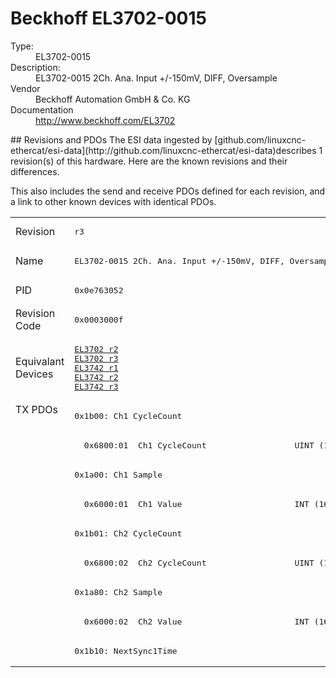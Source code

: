 #  Beckhoff EL3702-0015

<dl>
  <dt>Type:</dt><dd>EL3702-0015</dd>
  <dt>Description:</dt><dd>EL3702-0015 2Ch. Ana. Input +/-150mV, DIFF, Oversample</dd>
  <dt>Vendor</dt><dd>Beckhoff Automation GmbH & Co. KG</dd>
  <dt>Documentation</dt><dd><a href="http://www.beckhoff.com/EL3702">http://www.beckhoff.com/EL3702</a></dd>
</dl>
## Revisions and PDOs
The ESI data ingested by [github.com/linuxcnc-ethercat/esi-data](http://github.com/linuxcnc-ethercat/esi-data)describes 1 revision(s) of this hardware.  Here are the known revisions and their differences.

This also includes the send and receive PDOs defined for each revision, and a link to other known devices with identical PDOs.

<table>
<tr >
<td class="first">Revision</td>
<td ><pre>r3</pre></td>
</tr>
<tr >
<td class="first">Name</td>
<td ><pre>EL3702-0015 2Ch. Ana. Input +/-150mV, DIFF, Oversample</pre></td>
</tr>
<tr >
<td class="first">PID</td>
<td ><pre>0x0e763052</pre></td>
</tr>
<tr >
<td class="first">Revision Code</td>
<td ><pre>0x0003000f</pre></td>
</tr>
<tr >
<td class="first">Equivalant Devices</td>
<td ><pre><a href="EL3702">EL3702 r2</a><br/><a href="EL3702">EL3702 r3</a><br/><a href="EL3742">EL3742 r1</a><br/><a href="EL3742">EL3742 r2</a><br/><a href="EL3742">EL3742 r3</a></pre></td>
</tr>
<tr class="txpdo pdosection">
<td class="first" rowspan=9 valign=top>TX PDOs</td>
<td><pre>0x1b00: Ch1 CycleCount</pre></td>
<td></td>
</tr>
<tr class="txpdo">
<td ><pre>  0x6800:01  Ch1 CycleCount                  UINT (16 bits)</pre></td>
</tr>
<tr class="txpdo pdosection">
<td ><pre>0x1a00: Ch1 Sample</pre></td>
</tr>
<tr class="txpdo">
<td ><pre>  0x6000:01  Ch1 Value                       INT (16 bits)</pre></td>
</tr>
<tr class="txpdo pdosection">
<td ><pre>0x1b01: Ch2 CycleCount</pre></td>
</tr>
<tr class="txpdo">
<td ><pre>  0x6800:02  Ch2 CycleCount                  UINT (16 bits)</pre></td>
</tr>
<tr class="txpdo pdosection">
<td ><pre>0x1a80: Ch2 Sample</pre></td>
</tr>
<tr class="txpdo">
<td ><pre>  0x6000:02  Ch2 Value                       INT (16 bits)</pre></td>
</tr>
<tr class="txpdo pdosection">
<td ><pre>0x1b10: NextSync1Time</pre></td>
</tr>
</table>

